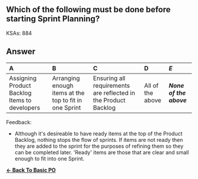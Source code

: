 ## Which of the following must be done before starting Sprint Planning?

KSAs: 884

## Answer
| A | B | C | D | ***E*** |
| :--- | :--- | :--- | :--- | :--- |
| Assigning Product Backlog Items to developers | Arranging enough items at the top to fit in one Sprint | Ensuring all requirements are reflected in the Product Backlog | All of the above | ***None of the above*** |


Feedback:

- Although it's desireable to have ready items at the top of the Product Backlog, nothing stops the flow of sprints. If items are not ready then they are added to the sprint for the purposes of refining them so they can be completed later. 'Ready' items are those that are clear and small enough to fit into one Sprint.

[**<- Back To Basic PO**](../../../Basic_PO.md)


